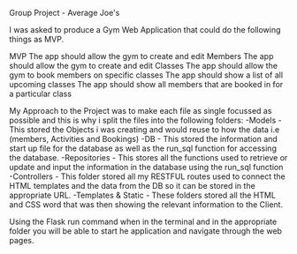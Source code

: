 Group Project - Average Joe's


I was asked to produce a Gym Web Application that could do the following things as MVP.

MVP
The app should allow the gym to create and edit Members
The app should allow the gym to create and edit Classes
The app should allow the gym to book members on specific classes
The app should show a list of all upcoming classes
The app should show all members that are booked in for a particular class

My Approach to the Project was to make each file as single focussed as possible and this is why i split the files into the following folders:
-Models - This stored the Objects i was creating and would reuse to how the data i.e (members, Activities and Bookings)
-DB  - This stored the information and start up file for the database as well as the run_sql function for accessing the database.
-Repositories  - This stores all the functions used to retrieve or update and input the information in the database using the run_sql function
-Controllers  - This folder stored all my RESTFUL routes used to connect the HTML templates and the data from the DB so it can be stored in the appropriate URL.
-Templates & Static  - These folders stored all the HTML and CSS word that was then showing the relevant information to the Client.

Using the Flask run command when in the terminal and in the appropriate folder you will be able to start he application and navigate through the web pages.
